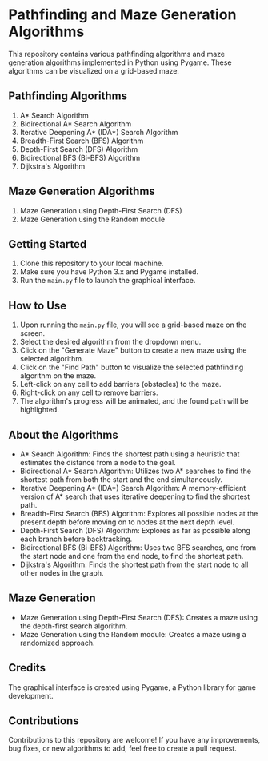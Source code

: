 # Pathfinding and Maze Generation Algorithms

This repository contains various pathfinding algorithms and maze generation algorithms implemented in Python using Pygame. These algorithms can be visualized on a grid-based maze.

## Pathfinding Algorithms
1. A* Search Algorithm
2. Bidirectional A* Search Algorithm
3. Iterative Deepening A* (IDA*) Search Algorithm
4. Breadth-First Search (BFS) Algorithm
5. Depth-First Search (DFS) Algorithm
6. Bidirectional BFS (Bi-BFS) Algorithm
7. Dijkstra's Algorithm

## Maze Generation Algorithms
1. Maze Generation using Depth-First Search (DFS)
2. Maze Generation using the Random module

## Getting Started
1. Clone this repository to your local machine.
2. Make sure you have Python 3.x and Pygame installed.
3. Run the `main.py` file to launch the graphical interface.

## How to Use
1. Upon running the `main.py` file, you will see a grid-based maze on the screen.
2. Select the desired algorithm from the dropdown menu.
3. Click on the "Generate Maze" button to create a new maze using the selected algorithm.
4. Click on the "Find Path" button to visualize the selected pathfinding algorithm on the maze.
5. Left-click on any cell to add barriers (obstacles) to the maze.
6. Right-click on any cell to remove barriers.
7. The algorithm's progress will be animated, and the found path will be highlighted.

## About the Algorithms
- A* Search Algorithm: Finds the shortest path using a heuristic that estimates the distance from a node to the goal.
- Bidirectional A* Search Algorithm: Utilizes two A* searches to find the shortest path from both the start and the end simultaneously.
- Iterative Deepening A* (IDA*) Search Algorithm: A memory-efficient version of A* search that uses iterative deepening to find the shortest path.
- Breadth-First Search (BFS) Algorithm: Explores all possible nodes at the present depth before moving on to nodes at the next depth level.
- Depth-First Search (DFS) Algorithm: Explores as far as possible along each branch before backtracking.
- Bidirectional BFS (Bi-BFS) Algorithm: Uses two BFS searches, one from the start node and one from the end node, to find the shortest path.
- Dijkstra's Algorithm: Finds the shortest path from the start node to all other nodes in the graph.

## Maze Generation
- Maze Generation using Depth-First Search (DFS): Creates a maze using the depth-first search algorithm.
- Maze Generation using the Random module: Creates a maze using a randomized approach.

## Credits
The graphical interface is created using Pygame, a Python library for game development.

## Contributions
Contributions to this repository are welcome! If you have any improvements, bug fixes, or new algorithms to add, feel free to create a pull request.
